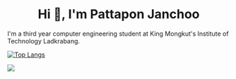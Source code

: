 <h1 align="center">Hi 👋, I'm Pattapon Janchoo </h1>

I'm a third year computer engineering student at King Mongkut's Institute of Technology Ladkrabang.

[![Top Langs](https://github-readme-stats.vercel.app/api/top-langs/?username=pjpure&layout=compact)](https://github.com/anuraghazra/github-readme-stats)

![](https://visitor-badge.laobi.icu/badge?page_id=pjpure)

